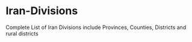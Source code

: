 # Iran-Divisions
Complete List of Iran Divisions include Provinces, Counties, Districts and rural districts
